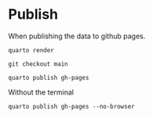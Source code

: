 # Publish

When publishing the data to github pages.

```         
quarto render
```

```         
git checkout main
```

```         
quarto publish gh-pages
```

Without the terminal

```         
quarto publish gh-pages --no-browser
```
